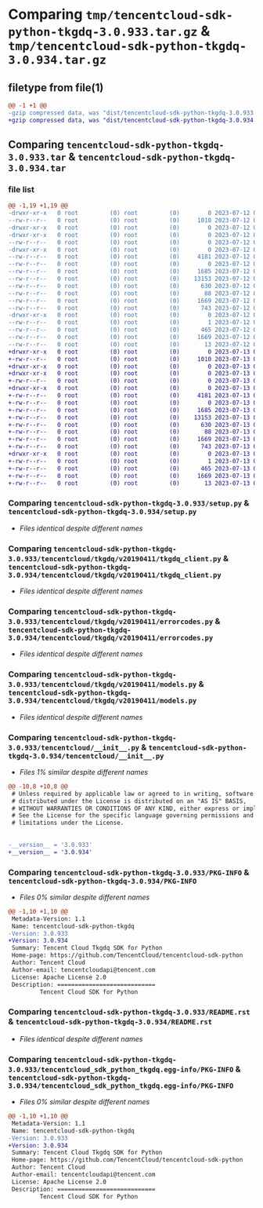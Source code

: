# Comparing `tmp/tencentcloud-sdk-python-tkgdq-3.0.933.tar.gz` & `tmp/tencentcloud-sdk-python-tkgdq-3.0.934.tar.gz`

## filetype from file(1)

```diff
@@ -1 +1 @@
-gzip compressed data, was "dist/tencentcloud-sdk-python-tkgdq-3.0.933.tar", last modified: Wed Jul 12 00:43:55 2023, max compression
+gzip compressed data, was "dist/tencentcloud-sdk-python-tkgdq-3.0.934.tar", last modified: Thu Jul 13 00:36:21 2023, max compression
```

## Comparing `tencentcloud-sdk-python-tkgdq-3.0.933.tar` & `tencentcloud-sdk-python-tkgdq-3.0.934.tar`

### file list

```diff
@@ -1,19 +1,19 @@
-drwxr-xr-x   0 root         (0) root         (0)        0 2023-07-12 00:43:55.000000 tencentcloud-sdk-python-tkgdq-3.0.933/
--rw-r--r--   0 root         (0) root         (0)     1010 2023-07-12 00:43:55.000000 tencentcloud-sdk-python-tkgdq-3.0.933/setup.py
-drwxr-xr-x   0 root         (0) root         (0)        0 2023-07-12 00:43:55.000000 tencentcloud-sdk-python-tkgdq-3.0.933/tencentcloud/
-drwxr-xr-x   0 root         (0) root         (0)        0 2023-07-12 00:43:55.000000 tencentcloud-sdk-python-tkgdq-3.0.933/tencentcloud/tkgdq/
--rw-r--r--   0 root         (0) root         (0)        0 2023-07-12 00:43:55.000000 tencentcloud-sdk-python-tkgdq-3.0.933/tencentcloud/tkgdq/__init__.py
-drwxr-xr-x   0 root         (0) root         (0)        0 2023-07-12 00:43:55.000000 tencentcloud-sdk-python-tkgdq-3.0.933/tencentcloud/tkgdq/v20190411/
--rw-r--r--   0 root         (0) root         (0)     4181 2023-07-12 00:43:55.000000 tencentcloud-sdk-python-tkgdq-3.0.933/tencentcloud/tkgdq/v20190411/tkgdq_client.py
--rw-r--r--   0 root         (0) root         (0)        0 2023-07-12 00:43:55.000000 tencentcloud-sdk-python-tkgdq-3.0.933/tencentcloud/tkgdq/v20190411/__init__.py
--rw-r--r--   0 root         (0) root         (0)     1685 2023-07-12 00:43:55.000000 tencentcloud-sdk-python-tkgdq-3.0.933/tencentcloud/tkgdq/v20190411/errorcodes.py
--rw-r--r--   0 root         (0) root         (0)    13153 2023-07-12 00:43:55.000000 tencentcloud-sdk-python-tkgdq-3.0.933/tencentcloud/tkgdq/v20190411/models.py
--rw-r--r--   0 root         (0) root         (0)      630 2023-07-12 00:43:55.000000 tencentcloud-sdk-python-tkgdq-3.0.933/tencentcloud/__init__.py
--rw-r--r--   0 root         (0) root         (0)       88 2023-07-12 00:43:55.000000 tencentcloud-sdk-python-tkgdq-3.0.933/setup.cfg
--rw-r--r--   0 root         (0) root         (0)     1669 2023-07-12 00:43:55.000000 tencentcloud-sdk-python-tkgdq-3.0.933/PKG-INFO
--rw-r--r--   0 root         (0) root         (0)      743 2023-07-12 00:43:55.000000 tencentcloud-sdk-python-tkgdq-3.0.933/README.rst
-drwxr-xr-x   0 root         (0) root         (0)        0 2023-07-12 00:43:55.000000 tencentcloud-sdk-python-tkgdq-3.0.933/tencentcloud_sdk_python_tkgdq.egg-info/
--rw-r--r--   0 root         (0) root         (0)        1 2023-07-12 00:43:55.000000 tencentcloud-sdk-python-tkgdq-3.0.933/tencentcloud_sdk_python_tkgdq.egg-info/dependency_links.txt
--rw-r--r--   0 root         (0) root         (0)      465 2023-07-12 00:43:55.000000 tencentcloud-sdk-python-tkgdq-3.0.933/tencentcloud_sdk_python_tkgdq.egg-info/SOURCES.txt
--rw-r--r--   0 root         (0) root         (0)     1669 2023-07-12 00:43:55.000000 tencentcloud-sdk-python-tkgdq-3.0.933/tencentcloud_sdk_python_tkgdq.egg-info/PKG-INFO
--rw-r--r--   0 root         (0) root         (0)       13 2023-07-12 00:43:55.000000 tencentcloud-sdk-python-tkgdq-3.0.933/tencentcloud_sdk_python_tkgdq.egg-info/top_level.txt
+drwxr-xr-x   0 root         (0) root         (0)        0 2023-07-13 00:36:21.000000 tencentcloud-sdk-python-tkgdq-3.0.934/
+-rw-r--r--   0 root         (0) root         (0)     1010 2023-07-13 00:36:20.000000 tencentcloud-sdk-python-tkgdq-3.0.934/setup.py
+drwxr-xr-x   0 root         (0) root         (0)        0 2023-07-13 00:36:21.000000 tencentcloud-sdk-python-tkgdq-3.0.934/tencentcloud/
+drwxr-xr-x   0 root         (0) root         (0)        0 2023-07-13 00:36:21.000000 tencentcloud-sdk-python-tkgdq-3.0.934/tencentcloud/tkgdq/
+-rw-r--r--   0 root         (0) root         (0)        0 2023-07-13 00:36:20.000000 tencentcloud-sdk-python-tkgdq-3.0.934/tencentcloud/tkgdq/__init__.py
+drwxr-xr-x   0 root         (0) root         (0)        0 2023-07-13 00:36:21.000000 tencentcloud-sdk-python-tkgdq-3.0.934/tencentcloud/tkgdq/v20190411/
+-rw-r--r--   0 root         (0) root         (0)     4181 2023-07-13 00:36:20.000000 tencentcloud-sdk-python-tkgdq-3.0.934/tencentcloud/tkgdq/v20190411/tkgdq_client.py
+-rw-r--r--   0 root         (0) root         (0)        0 2023-07-13 00:36:20.000000 tencentcloud-sdk-python-tkgdq-3.0.934/tencentcloud/tkgdq/v20190411/__init__.py
+-rw-r--r--   0 root         (0) root         (0)     1685 2023-07-13 00:36:20.000000 tencentcloud-sdk-python-tkgdq-3.0.934/tencentcloud/tkgdq/v20190411/errorcodes.py
+-rw-r--r--   0 root         (0) root         (0)    13153 2023-07-13 00:36:20.000000 tencentcloud-sdk-python-tkgdq-3.0.934/tencentcloud/tkgdq/v20190411/models.py
+-rw-r--r--   0 root         (0) root         (0)      630 2023-07-13 00:36:20.000000 tencentcloud-sdk-python-tkgdq-3.0.934/tencentcloud/__init__.py
+-rw-r--r--   0 root         (0) root         (0)       88 2023-07-13 00:36:21.000000 tencentcloud-sdk-python-tkgdq-3.0.934/setup.cfg
+-rw-r--r--   0 root         (0) root         (0)     1669 2023-07-13 00:36:21.000000 tencentcloud-sdk-python-tkgdq-3.0.934/PKG-INFO
+-rw-r--r--   0 root         (0) root         (0)      743 2023-07-13 00:36:20.000000 tencentcloud-sdk-python-tkgdq-3.0.934/README.rst
+drwxr-xr-x   0 root         (0) root         (0)        0 2023-07-13 00:36:21.000000 tencentcloud-sdk-python-tkgdq-3.0.934/tencentcloud_sdk_python_tkgdq.egg-info/
+-rw-r--r--   0 root         (0) root         (0)        1 2023-07-13 00:36:21.000000 tencentcloud-sdk-python-tkgdq-3.0.934/tencentcloud_sdk_python_tkgdq.egg-info/dependency_links.txt
+-rw-r--r--   0 root         (0) root         (0)      465 2023-07-13 00:36:21.000000 tencentcloud-sdk-python-tkgdq-3.0.934/tencentcloud_sdk_python_tkgdq.egg-info/SOURCES.txt
+-rw-r--r--   0 root         (0) root         (0)     1669 2023-07-13 00:36:21.000000 tencentcloud-sdk-python-tkgdq-3.0.934/tencentcloud_sdk_python_tkgdq.egg-info/PKG-INFO
+-rw-r--r--   0 root         (0) root         (0)       13 2023-07-13 00:36:21.000000 tencentcloud-sdk-python-tkgdq-3.0.934/tencentcloud_sdk_python_tkgdq.egg-info/top_level.txt
```

### Comparing `tencentcloud-sdk-python-tkgdq-3.0.933/setup.py` & `tencentcloud-sdk-python-tkgdq-3.0.934/setup.py`

 * *Files identical despite different names*

### Comparing `tencentcloud-sdk-python-tkgdq-3.0.933/tencentcloud/tkgdq/v20190411/tkgdq_client.py` & `tencentcloud-sdk-python-tkgdq-3.0.934/tencentcloud/tkgdq/v20190411/tkgdq_client.py`

 * *Files identical despite different names*

### Comparing `tencentcloud-sdk-python-tkgdq-3.0.933/tencentcloud/tkgdq/v20190411/errorcodes.py` & `tencentcloud-sdk-python-tkgdq-3.0.934/tencentcloud/tkgdq/v20190411/errorcodes.py`

 * *Files identical despite different names*

### Comparing `tencentcloud-sdk-python-tkgdq-3.0.933/tencentcloud/tkgdq/v20190411/models.py` & `tencentcloud-sdk-python-tkgdq-3.0.934/tencentcloud/tkgdq/v20190411/models.py`

 * *Files identical despite different names*

### Comparing `tencentcloud-sdk-python-tkgdq-3.0.933/tencentcloud/__init__.py` & `tencentcloud-sdk-python-tkgdq-3.0.934/tencentcloud/__init__.py`

 * *Files 1% similar despite different names*

```diff
@@ -10,8 +10,8 @@
 # Unless required by applicable law or agreed to in writing, software
 # distributed under the License is distributed on an "AS IS" BASIS,
 # WITHOUT WARRANTIES OR CONDITIONS OF ANY KIND, either express or implied.
 # See the License for the specific language governing permissions and
 # limitations under the License.
 
 
-__version__ = '3.0.933'
+__version__ = '3.0.934'
```

### Comparing `tencentcloud-sdk-python-tkgdq-3.0.933/PKG-INFO` & `tencentcloud-sdk-python-tkgdq-3.0.934/PKG-INFO`

 * *Files 0% similar despite different names*

```diff
@@ -1,10 +1,10 @@
 Metadata-Version: 1.1
 Name: tencentcloud-sdk-python-tkgdq
-Version: 3.0.933
+Version: 3.0.934
 Summary: Tencent Cloud Tkgdq SDK for Python
 Home-page: https://github.com/TencentCloud/tencentcloud-sdk-python
 Author: Tencent Cloud
 Author-email: tencentcloudapi@tencent.com
 License: Apache License 2.0
 Description: ============================
         Tencent Cloud SDK for Python
```

### Comparing `tencentcloud-sdk-python-tkgdq-3.0.933/README.rst` & `tencentcloud-sdk-python-tkgdq-3.0.934/README.rst`

 * *Files identical despite different names*

### Comparing `tencentcloud-sdk-python-tkgdq-3.0.933/tencentcloud_sdk_python_tkgdq.egg-info/PKG-INFO` & `tencentcloud-sdk-python-tkgdq-3.0.934/tencentcloud_sdk_python_tkgdq.egg-info/PKG-INFO`

 * *Files 0% similar despite different names*

```diff
@@ -1,10 +1,10 @@
 Metadata-Version: 1.1
 Name: tencentcloud-sdk-python-tkgdq
-Version: 3.0.933
+Version: 3.0.934
 Summary: Tencent Cloud Tkgdq SDK for Python
 Home-page: https://github.com/TencentCloud/tencentcloud-sdk-python
 Author: Tencent Cloud
 Author-email: tencentcloudapi@tencent.com
 License: Apache License 2.0
 Description: ============================
         Tencent Cloud SDK for Python
```

